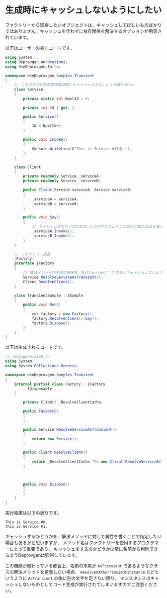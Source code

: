 # 生成時にキャッシュしないようにしたい

ファクトリーから取得したいオブジェクトは、キャッシュしてほしいものばかりではありません。キャッシュを伴わずに依存関係を解決するオプションが用意されています。

以下はユーザーの書くコードです。

```csharp
using System;
using Deprovgen.Annotations;
using UseDeprovgen.Infra;

namespace UseDeprovgen.Samples.Transient
{
	// このクラスが依存関係解決時にキャッシュされないことを確かめたい
	class Service
	{
		private static int NextId = 0;

		private int Id { get; }

		public Service()
		{
			Id = NextId++;
		}

		public void Invoke()
		{
			Console.WriteLine($"This is Service #{Id}.");
		}
	}

	class Client
	{
		private readonly Service _serviceA;
		private readonly Service _serviceB;

		public Client(Service serviceA, Service serviceB)
		{
			_serviceA = serviceA;
			_serviceB = serviceB;
		}

		public void Say()
		{
			// キャッシュされていなければ、2つのオブジェクトは互いに異なるIDを表示するはず
			_serviceA.Invoke();
			_serviceB.Invoke();
		}
	}

	// ファクトリー定義
	[Factory]
	interface IFactory
	{
		// 解決メソッドの名前の末尾を "AsTransient" にするとキャッシュしないようになる
		Service ResolveServiceAsTransient();
		Client ResolveClient();
	}

	class TransientSample : ISample
	{
		public void Run()
		{
			var factory = new Factory();
			factory.ResolveClient().Say();
			factory.Dispose();
		}
	}
}
```

以下は生成されるコードです。

```csharp
// <autogenerated />
using System;
using System.Collections.Generic;

namespace UseDeprovgen.Samples.Transient
{
    internal partial class Factory : IFactory
        , IDisposable
    {

        private Client? _ResolveClientCache;

        public Factory()
        {
        }

        public Service ResolveServiceAsTransient()
        {
            return new Service();
        }

        public Client ResolveClient()
        {
            return _ResolveClientCache ??= new Client(ResolveServiceAsTransient(), ResolveServiceAsTransient());
        }


        
        public void Dispose()
        {
        }
    }
}
```

実行結果は以下の通りです。

```
This is Service #0.
This is Service #1.
```

キャッシュするかどうかを、解決メソッドに対して属性を書くことで指定したい場合もあるかと思いますが、
メソッド名はファクトリーを使用するプログラマーにとって重要であり、
キャッシュをするのかどうかは常に名前から判別できるようDeprovgenは強制しています。

この機能が備わっている都合上、名前の末尾が `AsTransient` であるようなクラスの解決メソッドを定義したい場合、
 `ResolveXXXAsTransientInstance` などというように `AsTransient` の後に別の文字を足さない限り、
インスタンスはキャッシュしないものとしてコード生成が実行されてしまいますのでご注意ください。
